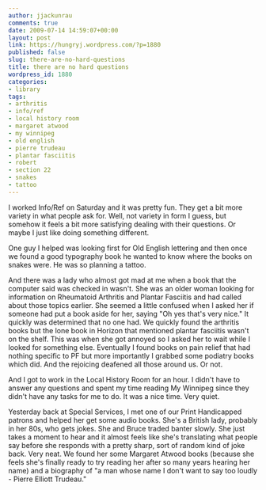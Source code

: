 ```yaml
---
author: jjackunrau
comments: true
date: 2009-07-14 14:59:07+00:00
layout: post
link: https://hungryj.wordpress.com/?p=1880
published: false
slug: there-are-no-hard-questions
title: there are no hard questions
wordpress_id: 1880
categories:
- library
tags:
- arthritis
- info/ref
- local history room
- margaret atwood
- my winnipeg
- old english
- pierre trudeau
- plantar fasciitis
- robert
- section 22
- snakes
- tattoo
---
```


I worked Info/Ref on Saturday and it was pretty fun. They get a bit more variety in what people ask for. Well, not variety in form I guess, but somehow it feels a bit more satisfying dealing with their questions. Or maybe I just like doing something different. 

One guy I helped was looking first for Old English lettering and then once we found a good typography book he wanted to know where the books on snakes were. He was so planning a tattoo. 

And there was a lady who almost got mad at me when a book that the computer said was checked in wasn't. She was an older woman looking for information on Rheumatoid Arthritis and Plantar Fasciitis and had called about those topics earlier. She seemed a little confused when I asked her if someone had put a book aside for her, saying "Oh yes that's very nice." It quickly was determined that no one had. We quickly found the arthritis books but the lone book in Horizon that mentioned plantar fasciitis wasn't on the shelf. This was when she got annoyed so I asked her to wait while I looked for something else. Eventually I found books on pain relief that had nothing specific to PF but more importantly I grabbed some podiatry books which did. And the rejoicing deafened all those around us. Or not.

And I got to work in the Local History Room for an hour. I didn't have to answer any questions and spent my time reading My Winnipeg since they didn't have any tasks for me to do. It was a nice time. Very quiet.

Yesterday back at Special Services, I met one of our Print Handicapped patrons and helped her get some audio books. She's a British lady, probably in her 80s, who gets jokes. She and Bruce traded banter slowly. She just takes a moment to hear and it almost feels like she's translating what people say before she responds with a pretty sharp, sort of random kind of joke back. Very neat. We found her some Margaret Atwood books (because she feels she's finally ready to try reading her after so many years hearing her name) and a biography of "a man whose name I don't want to say too loudly  - Pierre Elliott Trudeau."

